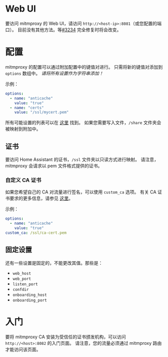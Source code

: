 # Web UI

要访问 mitmproxy 的 Web UI，请访问 `http://<host-ip>:8081`（或您配置的端口）。
目前没有其他方法。等[#3234](https://github.com/mitmproxy/mitmproxy/issues/3234) 完全修复时将会改变。

# 配置

mitmproxy 的配置可以通过附加配置中的键值对进行。
只需将新的键值对添加到 `options` 数组中。 _请将所有设置作为字符串添加！_

示例：

```yaml
options:
  - name: "anticache"
    value: "true"
  - name: "certs"
    value: "/ssl/mycert.pem"
```

所有可能设置的列表可以在 [这里](https://docs.mitmproxy.org/stable/concepts-options/#available-options) 找到。
如果您需要写入文件，`/share` 文件夹会被映射到附加中。

## 证书

要访问 Home Assistant 的证书，`/ssl` 文件夹以只读方式进行映射。
请注意，mitmproxy 会请求以 pem 文件格式提供的证书。

### 自定义 CA 证书

如果您希望自己的 CA 对流量进行签名，可以使用 `custom_ca` 选项。
有关 CA 证书要求的更多信息，请参见 [这里](https://docs.mitmproxy.org/stable/concepts-certificates/#ca-and-cert-files)。

示例：

```yaml
options:
  - name: "anticache"
    value: "true"
custom_ca: /ssl/ca-cert.pem
```

## 固定设置

还有一些设置是固定的，不能更改其值。那些是：

* `web_host`
* `web_port`
* `listen_port`
* `confdir`
* `onboarding_host`
* `onboarding_port`

# 入门

要将 mitmproxy CA 安装为受信任的证书颁发机构，可以访问 `http://<host>:8082` 的入门页面。
请注意，您的流量必须通过 mitmproxy 路由才能访问该页面。